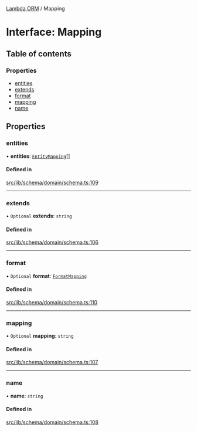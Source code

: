 [Lambda ORM](../README.md) / Mapping

# Interface: Mapping

## Table of contents

### Properties

- [entities](Mapping.md#entities)
- [extends](Mapping.md#extends)
- [format](Mapping.md#format)
- [mapping](Mapping.md#mapping)
- [name](Mapping.md#name)

## Properties

### entities

• **entities**: [`EntityMapping`](EntityMapping.md)[]

#### Defined in

[src/lib/schema/domain/schema.ts:109](https://github.com/lambda-orm/lambdaorm-base/blob/054ed7d/src/lib/schema/domain/schema.ts#L109)

___

### extends

• `Optional` **extends**: `string`

#### Defined in

[src/lib/schema/domain/schema.ts:106](https://github.com/lambda-orm/lambdaorm-base/blob/054ed7d/src/lib/schema/domain/schema.ts#L106)

___

### format

• `Optional` **format**: [`FormatMapping`](FormatMapping.md)

#### Defined in

[src/lib/schema/domain/schema.ts:110](https://github.com/lambda-orm/lambdaorm-base/blob/054ed7d/src/lib/schema/domain/schema.ts#L110)

___

### mapping

• `Optional` **mapping**: `string`

#### Defined in

[src/lib/schema/domain/schema.ts:107](https://github.com/lambda-orm/lambdaorm-base/blob/054ed7d/src/lib/schema/domain/schema.ts#L107)

___

### name

• **name**: `string`

#### Defined in

[src/lib/schema/domain/schema.ts:108](https://github.com/lambda-orm/lambdaorm-base/blob/054ed7d/src/lib/schema/domain/schema.ts#L108)
